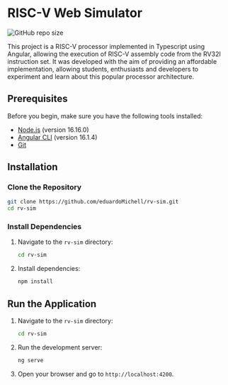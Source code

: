 # RISC-V Web Simulator

![GitHub repo size](https://img.shields.io/github/repo-size/eduardoMichell/rv-sim?label=Repo%20Size)

This project is a RISC-V processor implemented in Typescript using Angular, allowing the execution of RISC-V assembly code from the RV32I instruction set. It was developed with the aim of providing an affordable implementation, allowing students, enthusiasts and developers to experiment and learn about this popular processor architecture.

## Prerequisites

Before you begin, make sure you have the following tools installed:

- [Node.js](https://nodejs.org/) (version 16.16.0)
- [Angular CLI](https://angular.io/cli) (version 16.1.4)
- [Git](https://git-scm.com/)

## Installation

### Clone the Repository

```bash
git clone https://github.com/eduardoMichell/rv-sim.git
cd rv-sim
```

### Install Dependencies

1. Navigate to the `rv-sim` directory:
   ```bash
   cd rv-sim
   ```
2. Install dependencies:
   ```bash
   npm install
   ```

## Run the Application

1. Navigate to the `rv-sim` directory:
   ```bash
   cd rv-sim
   ```
2. Run the development server:
   ```bash
   ng serve
   ```
3. Open your browser and go to `http://localhost:4200`.
